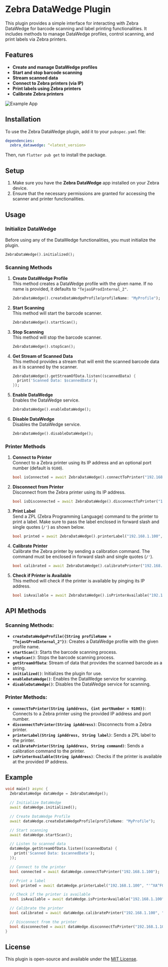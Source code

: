 # Zebra DataWedge Plugin

This plugin provides a simple interface for interacting with Zebra DataWedge for barcode scanning and label printing functionalities. It includes methods to manage DataWedge profiles, control scanning, and print labels via Zebra printers.

## Features
- **Create and manage DataWedge profiles**
- **Start and stop barcode scanning**
- **Stream scanned data**
- **Connect to Zebra printers (via IP)**
- **Print labels using Zebra printers**
- **Calibrate Zebra printers**

![Example App](https://raw.githubusercontent.com/TejasG-007/assets/refs/heads/main/zebra.png.png)

## Installation

To use the Zebra DataWedge plugin, add it to your `pubspec.yaml` file:

```yaml
dependencies:
  zebra_datawedge: ^<latest_version>
```

Then, run `flutter pub get` to install the package.

## Setup

1. Make sure you have the **Zebra DataWedge** app installed on your Zebra device.
2. Ensure that the necessary permissions are granted for accessing the scanner and printer functionalities.

## Usage

### Initialize DataWedge

Before using any of the DataWedge functionalities, you must initialize the plugin.

```dart
ZebraDataWedge().initialized();
```

### Scanning Methods

1. **Create DataWedge Profile**  
   This method creates a DataWedge profile with the given name. If no name is provided, it defaults to `"TejasGProdInternal_2"`.

   ```dart
   ZebraDataWedge().createDataWedgeProfile(profileName: "MyProfile");
   ```

2. **Start Scanning**  
   This method will start the barcode scanner.

   ```dart
   ZebraDataWedge().startScan();
   ```

3. **Stop Scanning**  
   This method will stop the barcode scanner.

   ```dart
   ZebraDataWedge().stopScan();
   ```

4. **Get Stream of Scanned Data**  
   This method provides a stream that will emit the scanned barcode data as it is scanned by the scanner.

   ```dart
   ZebraDataWedge().getStreamOfData.listen((scannedData) {
     print('Scanned Data: $scannedData');
   });
   ```

5. **Enable DataWedge**  
   Enables the DataWedge service.

   ```dart
   ZebraDataWedge().enableDataWedge();
   ```

6. **Disable DataWedge**  
   Disables the DataWedge service.

   ```dart
   ZebraDataWedge().disableDataWedge();
   ```

### Printer Methods

1. **Connect to Printer**  
   Connect to a Zebra printer using its IP address and an optional port number (default is `9100`).

   ```dart
   bool isConnected = await ZebraDataWedge().connectToPrinter("192.168.1.100");
   ```

2. **Disconnect from Printer**  
   Disconnect from the Zebra printer using its IP address.

   ```dart
   bool isDisconnected = await ZebraDataWedge().disconnectToPrinter("192.168.1.100");
   ```

3. **Print Label**  
   Send a ZPL (Zebra Programming Language) command to the printer to print a label. Make sure to pass the label enclosed in forward slash and  single quotes (`/'`) as shown below.

   ```dart
   bool printed = await ZebraDataWedge().printerLabel("192.168.1.100", "/'^XA^FO100,100^A0N,50,50^FDHello, World!^FS^XZ'/");
   ```

4. **Calibrate Printer**  
   Calibrate the Zebra printer by sending a calibration command. The command must be enclosed in forward slash and single quotes (`/'`).

   ```dart
   bool calibrated = await ZebraDataWedge().calibratePrinter("192.168.1.100", "/'^XA^MMT^XZ'/");
   ```

5. **Check if Printer is Available**  
   This method will check if the printer is available by pinging its IP address.

   ```dart
   bool isAvailable = await ZebraDataWedge().isPrinterAvailable("192.168.1.100");
   ```

## API Methods

### Scanning Methods:
- **`createDataWedgeProfile({String profileName = "TejasGProdInternal_2"})`**: Creates a DataWedge profile with the given profile name.
- **`startScan()`**: Starts the barcode scanning process.
- **`stopScan()`**: Stops the barcode scanning process.
- **`getStreamOfData`**: Stream of data that provides the scanned barcode as a string.
- **`initialized()`**: Initializes the plugin for use.
- **`enableDataWedge()`**: Enables the DataWedge service for scanning.
- **`disableDataWedge()`**: Disables the DataWedge service for scanning.

### Printer Methods:
- **`connectToPrinter(String ipAddress, {int portNumber = 9100})`**: Connects to a Zebra printer using the provided IP address and port number.
- **`disconnectToPrinter(String ipAddress)`**: Disconnects from a Zebra printer.
- **`printerLabel(String ipAddress, String label)`**: Sends a ZPL label to the printer.
- **`calibratePrinter(String ipAddress, String command)`**: Sends a calibration command to the printer.
- **`isPrinterAvailable(String ipAddress)`**: Checks if the printer is available at the provided IP address.

## Example

```dart
void main() async {
  ZebraDataWedge dataWedge = ZebraDataWedge();

  // Initialize DataWedge
  await dataWedge.initialized();

  // Create DataWedge Profile
  await dataWedge.createDataWedgeProfile(profileName: "MyProfile");

  // Start scanning
  await dataWedge.startScan();

  // Listen to scanned data
  dataWedge.getStreamOfData.listen((scannedData) {
    print('Scanned Data: $scannedData');
  });

  // Connect to the printer
  bool connected = await dataWedge.connectToPrinter("192.168.1.100");

  // Print a label
  bool printed = await dataWedge.printerLabel("192.168.1.100", "'^XA^FO100,100^A0N,50,50^FDHello, Zebra!^FS^XZ'");

  // Check if the printer is available
  bool isAvailable = await dataWedge.isPrinterAvailable("192.168.1.100");

  // Calibrate the printer
  bool calibrated = await dataWedge.calibratePrinter("192.168.1.100", "'^XA^MMT^XZ'");

  // Disconnect from the printer
  bool disconnected = await dataWedge.disconnectToPrinter("192.168.1.100");
}
```

## License

This plugin is open-source and available under the [MIT License](LICENSE).